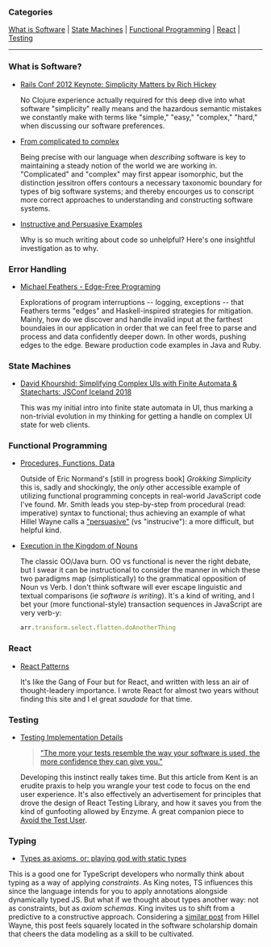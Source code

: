 <h3>Categories</h3>

[What is Software](#what-is-software) |
[State Machines](#state-machines) |
[Functional Programming](#functional-programming) |
[React](#react) |
[Testing](#testing)

<hr>

### What is Software?

- [Rails Conf 2012 Keynote: Simplicity Matters by Rich Hickey](https://www.youtube.com/watch?v=rI8tNMsozo0)

  No Clojure experience actually required for this deep dive into what software "simplicity" really means and the hazardous semantic mistakes we constantly make with terms like "simple," "easy," "complex," "hard," when discussing our software preferences.

- [From complicated to complex](https://blog.jessitron.com/2019/09/26/from-complicated-to-complex/)

  Being precise with our language when _describing_ software is key to maintaining a steady notion of the world we are working in. "Complicated" and "complex" may first appear isomorphic, but the distinction jessitron offers contours a necessary taxonomic boundary for types of big software systems; and thereby encourges us to conscript more correct approaches to understanding and constructing software systems.

- [Instructive and Persuasive Examples](https://www.hillelwayne.com/post/persuasive-examples/)

  Why is so much writing about code so unhelpful? Here's one insightful investigation as to why.

### Error Handling

- [Michael Feathers - Edge-Free Programing](https://www.youtube.com/watch?v=vbLyfh6QdI0)

  Explorations of program interruptions -- logging, exceptions -- that Feathers terms "edges" and Haskell-inspired strategies for mitigation. Mainly, how do we discover and handle invalid input at the farthest boundaies in our application in order that we can feel free to parse and process and data confidently deeper down. In other words, pushing edges to the edge. Beware production code examples in Java and Ruby.

### State Machines

- [David Khourshid: Simplifying Complex UIs with Finite Automata & Statecharts: JSConf Iceland 2018](https://www.youtube.com/watch?v=RqTxtOXcv8Y)

  This was my initial intro into finite state automata in UI, thus marking a non-trivial evolution in my thinking for getting a handle on complex UI state for web clients.

### Functional Programming

- [Procedures, Functions, Data](https://www.brandonsmith.ninja/blog/procedures-functions-data)

  Outside of Eric Normand's [still in progress book] _Grokking Simplicity_ this is, sadly and shockingly, the _only_ other accessible example of utilizing functional programming concepts in real-world JavaScript code I've found. Mr. Smith leads you step-by-step from procedural (read: imperative) syntax to functional; thus achieving an example of what Hillel Wayne calls a ["persuasive"](https://www.hillelwayne.com/post/persuasive-examples/) (vs "instrucive"): a more difficult, but helpful kind.

- [Execution in the Kingdom of Nouns ](https://steve-yegge.blogspot.com/2006/03/execution-in-kingdom-of-nouns.html)

  The classic OO/Java burn. OO vs functional is never the right debate, but I swear it can be instructional to consider the manner in which these two paradigms map (simplistically) to the grammatical opposition of Noun vs Verb. I don't think software will ever escape linguistic and textual comparisons (ie _software is writing_). It's a kind of writing, and I bet your (more functional-style) transaction sequences in JavaScript are very verb-y:

  ```js
  arr.transform.select.flatten.doAnotherThing
  ```

### React

- [React Patterns](https://reactpatterns.com/)

  It's like the Gang of Four but for React, and written with less an air of thought-leadery importance. I wrote React for almost two years without finding this site and I el great _saudade_ for that time.

### Testing

- [Testing Implementation Details](<(https://kentcdodds.com/blog/testing-implementation-details)>)

  > ["The more your tests resemble the way your software is used, the more confidence they can give you."](https://twitter.com/kentcdodds/status/977018512689455106)

  Developing this instinct really takes time. But this article from Kent is an erudite praxis to help you wrangle your test code to focus on the end user experience. It's also effectively an advertisement for principles that drove the design of React Testing Library, and how it saves you from the kind of gunfooting allowed by Enzyme. A great companion piece to [Avoid the Test User](https://kentcdodds.com/blog/avoid-the-test-user).

### Typing

- [Types as axioms, or: playing god with static types](https://lexi-lambda.github.io/blog/2020/08/13/types-as-axioms-or-playing-god-with-static-types/)

This is a good one for TypeScript developers who normally think about typing as a way of applying _constraints_. As King notes, TS influences this since the language intends for you to apply annotations alongside dynamically typed JS. But what if we thought about types another way: not as constraints, but as _axiom schemas_. King invites us to shift from a predictive to a constructive approach. Considering a [similar post](https://www.hillelwayne.com/post/constructive/) from Hillel Wayne, this post feels squarely located in the software scholarship domain that cheers the data modeling as a skill to be cultivated.
